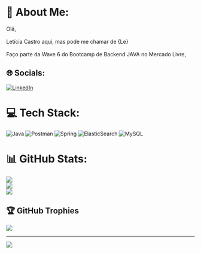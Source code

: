 # 💫 About Me:
Olá,<br><br>Letícia Castro aqui, mas pode me chamar de {Le}<br><br>Faço parte da Wave 6 do Bootcamp de Backend JAVA no Mercado Livre, 


## 🌐 Socials:
[![LinkedIn](https://img.shields.io/badge/LinkedIn-%230077B5.svg?logo=linkedin&logoColor=white)](https://linkedin.com/in/leticiacastro87) 

# 💻 Tech Stack:
![Java](https://img.shields.io/badge/java-%23ED8B00.svg?style=plastic&logo=java&logoColor=white) ![Postman](https://img.shields.io/badge/Postman-FF6C37?style=plastic&logo=postman&logoColor=white) ![Spring](https://img.shields.io/badge/spring-%236DB33F.svg?style=plastic&logo=spring&logoColor=white) ![ElasticSearch](https://img.shields.io/badge/-ElasticSearch-005571?style=plastic&logo=elasticsearch) ![MySQL](https://img.shields.io/badge/mysql-%2300f.svg?style=plastic&logo=mysql&logoColor=white)
# 📊 GitHub Stats:
![](https://github-readme-stats.vercel.app/api?username=lecastroMELI&theme=vision-friendly-dark&hide_border=true&include_all_commits=true&count_private=true)<br/>
![](https://github-readme-streak-stats.herokuapp.com/?user=lecastroMELI&theme=vision-friendly-dark&hide_border=true)<br/>
![](https://github-readme-stats.vercel.app/api/top-langs/?username=lecastroMELI&theme=vision-friendly-dark&hide_border=true&include_all_commits=true&count_private=true&layout=compact)

## 🏆 GitHub Trophies
![](https://github-profile-trophy.vercel.app/?username=lecastroMELI&theme=oldie&no-frame=true&no-bg=false&margin-w=4)

---
[![](https://visitcount.itsvg.in/api?id=lecastroMELI&icon=2&color=4)](https://visitcount.itsvg.in)
